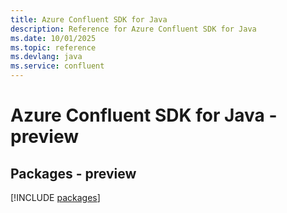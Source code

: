 ```yaml
---
title: Azure Confluent SDK for Java
description: Reference for Azure Confluent SDK for Java
ms.date: 10/01/2025
ms.topic: reference
ms.devlang: java
ms.service: confluent
---
```

# Azure Confluent SDK for Java - preview
## Packages - preview
[!INCLUDE [packages](confluent-index.md)]